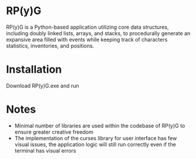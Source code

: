 # RP(y)G
RP(y)G is a Python-based application utilizing core data structures, including doubly linked lists, arrays, and stacks, to procedurally generate an expansive area filled with events while keeping track of characters statistics, inventories, and positions.
# Installation
Download RP(y)G.exe and run
# Notes
- Minimal number of libraries are used within the codebase of RP(y)G to ensure greater creative freedom
- The implementation of the curses library for user interface has few visual issues, the application logic will still run correctly even if the terminal has visual errors
